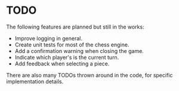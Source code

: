 # TODO

The following features are planned but still in the works:

- Improve logging in general.
- Create unit tests for most of the chess engine.
- Add a confirmation warning when closing the game.
- Indicate which player's is the current turn.
- Add feedback when selecting a piece.

There are also many TODOs thrown around in the code, for specific implementation details.
